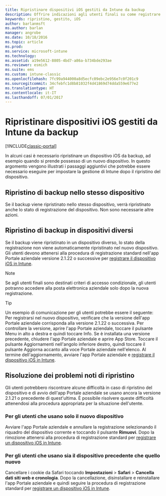 ```yaml
---
title: Ripristinare dispositivi iOS gestiti da Intune da backup
description: Offrire indicazioni agli utenti finali su come registrare nuovamente i propri dispositivi dopo il ripristino da backup.
keywords: ripristino, gestito, iOS
author: barlanmsft
ms.author: barlan
manager: angrobe
ms.date: 10/18/2016
ms.topic: article
ms.prod: 
ms.service: microsoft-intune
ms.technology: 
ms.assetid: a19e5612-8805-4bd7-a86a-b734bde293ae
ms.reviewer: esmich
ms.suite: ems
ms.custom: intune-classic
ms.openlocfilehash: 7fc99a944000a8d5ecfc09ebc2e956e7c0f201c9
ms.sourcegitcommit: 34cfebfc1d8b81032f4d41869d74dda559e677e2
ms.translationtype: HT
ms.contentlocale: it-IT
ms.lasthandoff: 07/01/2017
---
```

# <a name="restore-intune-managed-ios-devices-from-backup"></a>Ripristinare dispositivi iOS gestiti da Intune da backup

[!INCLUDE[classic-portal](../includes/classic-portal.md)]

In alcuni casi è necessario ripristinare un dispositivo iOS da backup, ad esempio quando si prende possesso di un nuovo dispositivo. In questo argomento vengono illustrati i passaggi aggiuntivi che potrebbe essere necessario eseguire per impostare la gestione di Intune dopo il ripristino del dispositivo.

## <a name="restoring-backups-onto-the-same-device"></a>Ripristino di backup nello stesso dispositivo

Se il backup viene ripristinato nello stesso dispositivo, verrà ripristinato anche lo stato di registrazione del dispositivo. Non sono necessarie altre azioni.

## <a name="restoring-backups-onto-different-devices"></a>Ripristino di backup in dispositivi diversi

Se il backup viene ripristinato in un dispositivo diverso, lo stato della registrazione non viene automaticamente ripristinato nel nuovo dispositivo. Gli utenti devono attenersi alla procedura di registrazione standard nell'app Portale aziendale versione 2.1.22 o successive per [registrare il dispositivo iOS in Intune](/intune-user-help/enroll-your-device-in-intune-ios).

> [!NOTE]
> Se agli utenti finali sono destinati criteri di accesso condizionale, gli utenti potranno accedere alla posta elettronica aziendale solo dopo la nuova registrazione.

> [!TIP]
> Un esempio di comunicazione per gli utenti potrebbe essere il seguente: Per registrarsi nel nuovo dispositivo, verificare che la versione dell'app Portale aziendale corrisponda alla versione 2.1.22 o successiva. Per controllare la versione, aprire l'app Portale aziendale, toccare il pulsante Menu in alto a destra e quindi toccare Info. Se è installata una versione precedente, chiudere l'app Portale aziendale e aprire App Store. Toccare il pulsante Aggiornamenti nell'angolo inferiore destro, quindi toccare il pulsante Aggiorna accanto alla voce Portale aziendale nell'elenco. Al termine dell'aggiornamento, avviare l'app Portale aziendale e [registrare il dispositivo iOS in Intune](/intune-user-help/enroll-your-device-in-intune-ios).

## <a name="resolving-known-issues-with-restores"></a>Risoluzione dei problemi noti di ripristino

Gli utenti potrebbero riscontrare alcune difficoltà in caso di ripristino del dispositivo e di avvio dell'app Portale aziendale se usano ancora la versione 2.1.21 o precedente di quest'ultima. È possibile risolvere queste difficoltà attenendosi alla procedura appropriata per la situazione dell'utente.

### <a name="for-users-who-will-only-use-their-new-device"></a>Per gli utenti che usano solo il nuovo dispositivo
Avviare l'app Portale aziendale e annullare la registrazione selezionando il riquadro del dispositivo corrente e toccando il pulsante __Rimuovi__. Dopo la rimozione attenersi alla procedura di registrazione standard per [registrare un dispositivo iOS in Intune](/intune-user-help/enroll-your-device-in-intune-ios).

### <a name="for-users-who-will-use-both-their-old-and-new-devices"></a>Per gli utenti che usano sia il dispositivo precedente che quello nuovo
Cancellare i cookie da Safari toccando __Impostazioni__ > __Safari__ > __Cancella dati siti web e cronologia__. Dopo la cancellazione, disinstallare e reinstallare l'app Portale aziendale e quindi seguire la procedura di registrazione standard per [registrare un dispositivo iOS in Intune](/intune-user-help/enroll-your-device-in-intune-ios).
